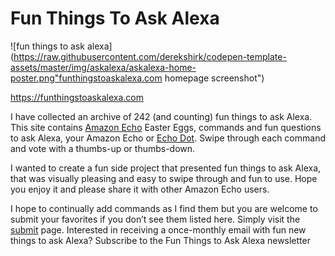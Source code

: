 # Fun Things To Ask Alexa

![fun things to ask alexa](https://raw.githubusercontent.com/derekshirk/codepen-template-assets/master/img/askalexa/askalexa-home-poster.png"funthingstoaskalexa.com homepage screenshot")  

https://funthingstoaskalexa.com

I have collected an archive of 242 (and counting) fun things to ask Alexa. This site contains [Amazon Echo](http://amzn.to/2ovDAsn) Easter Eggs, commands and fun questions to ask Alexa, your Amazon Echo or [Echo Dot](http://amzn.to/2ovKkXa). Swipe through each command and vote with a thumbs-up or thumbs-down.  

I wanted to create a fun side project that presented fun things to ask Alexa, that was visually pleasing and easy to swipe through and fun to use. Hope you enjoy it and please share it with other Amazon Echo users.  

I hope to continually add commands as I find them but you are welcome to submit your favorites if you don’t see them listed here. Simply visit the [submit](https://funthingstoaskalexa.com/submit) page. Interested in receiving a once-monthly email with fun new things to ask Alexa? Subscribe to the Fun Things to Ask Alexa newsletter